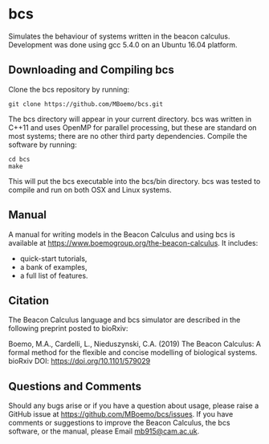 # bcs
Simulates the behaviour of systems written in the beacon calculus.  Development was done using gcc 5.4.0 on an Ubuntu 16.04 platform.

## Downloading and Compiling bcs
Clone the bcs repository by running:
```shell
git clone https://github.com/MBoemo/bcs.git
```
The bcs directory will appear in your current directory.  bcs was written in C++11 and uses OpenMP for parallel processing, but these are standard on most systems; there are no other third party dependencies.  Compile the software by running:
```shell
cd bcs
make
```
This will put the bcs executable into the bcs/bin directory.  bcs was tested to compile and run on both OSX and Linux systems.

## Manual
A manual for writing models in the Beacon Calculus and using bcs is available at https://www.boemogroup.org/the-beacon-calculus.  It includes:
- quick-start tutorials,
- a bank of examples,
- a full list of features.

## Citation
The Beacon Calculus language and bcs simulator are described in the following preprint posted to bioRxiv:

Boemo, M.A., Cardelli, L., Nieduszynski, C.A. (2019) The Beacon Calculus: A formal method for the flexible and concise modelling of biological systems.  bioRxiv DOI: https://doi.org/10.1101/579029

## Questions and Comments
Should any bugs arise or if you have a question about usage, please raise a GitHub issue at https://github.com/MBoemo/bcs/issues. If you have comments or suggestions to improve the Beacon Calculus, the bcs software, or the manual, please Email mb915@cam.ac.uk.
